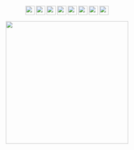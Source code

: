<p align="center">
   <img src="https://img.shields.io/badge/ANGULAR-%2320232a?style=for-the-badge&logo=angular&logoColor=DD0031" height="25"/>
   <img src="https://img.shields.io/badge/VUEJS-%2320232a?style=for-the-badge&logo=vue.js"  height="25"/>
   <img src="https://img.shields.io/badge/react-%2320232a.svg?style=for-the-badge&logo=react&logoColor=%2361DAFB"  height="25"/>
   <img src="https://img.shields.io/badge/TypeScript-%2320232a?style=for-the-badge&logo=typescript&logoColor=007ACC" height="25"/>
   <img src="https://img.shields.io/badge/javascript-%2320232a.svg?style=for-the-badge&logo=javascript&logoColor=%23F7DF1E"  height="25"/>
   <img src="https://img.shields.io/badge/HTML5-%2320232a?style=for-the-badge&logo=html5&logoColor=E34F26"  height="25"/>
   <img src="https://img.shields.io/badge/SASS-%2320232a?style=for-the-badge&logo=sass&logoColor=CC6699"  height="25"/>
   <img src="https://img.shields.io/badge/java-%2320232a?style=for-the-badge&logo=java&logoColor=fff"  height="25"/>
   
</p>

<div align="center">
  <img width="336" src="https://github-readme-stats.vercel.app/api/top-langs/?username=tmaurie&theme=tokyonight&layout=compact&hide_border=true" />
</div>
